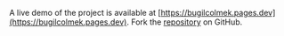 A live demo of the project is available at [https://bugilcolmek.pages.dev](https://bugilcolmek.pages.dev).
Fork the [repository](https://github.com/kimalegis) on GitHub.